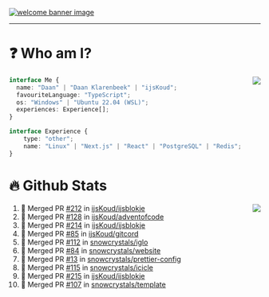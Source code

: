 <h1 align="center" style="display:none;"></h1>

<a href="https://ijskoud.dev/"><img src="https://cdn.ijskoud.dev/files/IIcds5oPKl.png" alt="welcome banner image" /></a>

---

# ❓ Who am I?

<img align="right" src="http://gh-stats.ijskoud.dev/api/top-langs?username=ijsKoud&cache_seconds=1800&layout=compact&hide_border=true&hide_rank=true&show_icons=true&theme=dark&title_color=ffffff&hide_border=true&locale=en" />

```typescript
interface Me {
  name: "Daan" | "Daan Klarenbeek" | "ijsKoud";
  favouriteLanguage: "TypeScript";
  os: "Windows" | "Ubuntu 22.04 (WSL)";
  experiences: Experience[];
}

interface Experience {
    type: "other";
    name: "Linux" | "Next.js" | "React" | "PostgreSQL" | "Redis";
}
```

# 🔥 Github Stats

<img align="right" src="http://gh-stats.ijskoud.dev/api? username=ijsKoud&cache_seconds=1800&hide_border=true&hide_rank=true&show_icons=true&theme=dark&title_color=ffffff&hide_border=true&locale=en">

<!--START_SECTION:activity-->
1. 🎉 Merged PR [#212](https://github.com/ijsKoud/ijsblokje/pull/212) in [ijsKoud/ijsblokje](https://github.com/ijsKoud/ijsblokje)
2. 🎉 Merged PR [#128](https://github.com/ijsKoud/adventofcode/pull/128) in [ijsKoud/adventofcode](https://github.com/ijsKoud/adventofcode)
3. 🎉 Merged PR [#214](https://github.com/ijsKoud/ijsblokje/pull/214) in [ijsKoud/ijsblokje](https://github.com/ijsKoud/ijsblokje)
4. 🎉 Merged PR [#85](https://github.com/ijsKoud/gitcord/pull/85) in [ijsKoud/gitcord](https://github.com/ijsKoud/gitcord)
5. 🎉 Merged PR [#112](https://github.com/snowcrystals/iglo/pull/112) in [snowcrystals/iglo](https://github.com/snowcrystals/iglo)
6. 🎉 Merged PR [#84](https://github.com/snowcrystals/website/pull/84) in [snowcrystals/website](https://github.com/snowcrystals/website)
7. 🎉 Merged PR [#13](https://github.com/snowcrystals/prettier-config/pull/13) in [snowcrystals/prettier-config](https://github.com/snowcrystals/prettier-config)
8. 🎉 Merged PR [#115](https://github.com/snowcrystals/icicle/pull/115) in [snowcrystals/icicle](https://github.com/snowcrystals/icicle)
9. 🎉 Merged PR [#215](https://github.com/ijsKoud/ijsblokje/pull/215) in [ijsKoud/ijsblokje](https://github.com/ijsKoud/ijsblokje)
10. 🎉 Merged PR [#107](https://github.com/snowcrystals/template/pull/107) in [snowcrystals/template](https://github.com/snowcrystals/template)
<!--END_SECTION:activity-->

<h1 align="center" style="display:none;"></h1>
